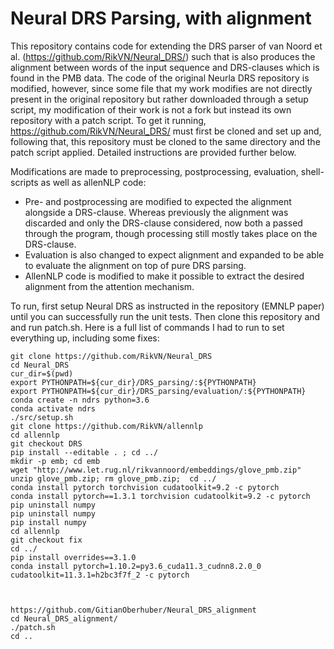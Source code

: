 # Neural DRS Parsing, with alignment
This repository contains code for extending the DRS parser of van Noord et al. (https://github.com/RikVN/Neural_DRS/) such that is also produces the alignment between words of the input sequence and DRS-clauses which is found in the PMB data. The code of the original Neurla DRS repository is modified, however, since some file that my work modifies are not directly present in the original repository but rather downloaded through a setup script, my modification of their work is not a fork but instead its own repository with a patch script. To get it running, https://github.com/RikVN/Neural_DRS/ must first be cloned and set up and, following that, this repository must be cloned to the same directory and the patch script applied. Detailed instructions are provided further below.

Modifications are made to preprocessing, postprocessing, evaluation, shell-scripts as well as allenNLP code:
* Pre- and postprocessing are modified to expected the alignment alongside a DRS-clause. Whereas previously the alignment was discarded and only the DRS-clause considered, now both a passed through the program, though processing still mostly takes place on the DRS-clause.
* Evaluation is also changed to expect alignment and expanded to be able to evaluate the alignment on top of pure DRS parsing.
* AllenNLP code is modified to make it possible to extract the desired alignment from the attention mechanism.

To run, first setup Neural DRS as instructed in the repository (EMNLP paper) until you can successfully run the unit tests. Then clone this repository and and run patch.sh. Here is a full list of commands I had to run to set everything up, including some fixes:

```
git clone https://github.com/RikVN/Neural_DRS
cd Neural_DRS
cur_dir=$(pwd)
export PYTHONPATH=${cur_dir}/DRS_parsing/:${PYTHONPATH}
export PYTHONPATH=${cur_dir}/DRS_parsing/evaluation/:${PYTHONPATH}
conda create -n ndrs python=3.6
conda activate ndrs
./src/setup.sh
git clone https://github.com/RikVN/allennlp
cd allennlp
git checkout DRS
pip install --editable . ; cd ../
mkdir -p emb; cd emb
wget "http://www.let.rug.nl/rikvannoord/embeddings/glove_pmb.zip"
unzip glove_pmb.zip; rm glove_pmb.zip;  cd ../
conda install pytorch torchvision cudatoolkit=9.2 -c pytorch
conda install pytorch==1.3.1 torchvision cudatoolkit=9.2 -c pytorch
pip uninstall numpy
pip uninstall numpy
pip install numpy
cd allennlp
git checkout fix
cd ../
pip install overrides==3.1.0
conda install pytorch=1.10.2=py3.6_cuda11.3_cudnn8.2.0_0 cudatoolkit=11.3.1=h2bc3f7f_2 -c pytorch



https://github.com/GitianOberhuber/Neural_DRS_alignment
cd Neural_DRS_alignment/
./patch.sh
cd ..
``` 
